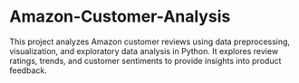 # Amazon-Customer-Analysis

This project analyzes Amazon customer reviews using data preprocessing, visualization, and exploratory data analysis in Python. It explores review ratings, trends, and customer sentiments to provide insights into product feedback.

